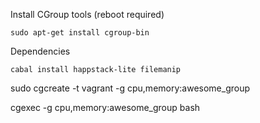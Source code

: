 Install CGroup tools (reboot required)

    sudo apt-get install cgroup-bin

Dependencies

    cabal install happstack-lite filemanip

sudo cgcreate -t vagrant -g cpu,memory:awesome_group

cgexec -g cpu,memory:awesome_group bash
